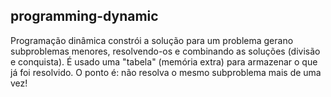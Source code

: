 <h2>programming-dynamic</h2>

Programação dinâmica constrói a solução para um problema gerano subproblemas menores, resolvendo-os e combinando as soluções (divisão e conquista). É usado uma "tabela" (memória extra) para armazenar o que já foi resolvido. O ponto é: não resolva o mesmo subproblema mais de uma vez!
